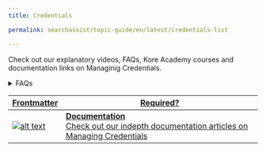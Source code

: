```yaml
---
title: Credentials

permalink: searchassist/topic-guide/en/latest/credentials-list

---
```

<!--#### Topic Guide
###### Credentials--> 

 Check out our explanatory videos, FAQs, Kore Academy courses and documentation links on Managinig Credentials.


<details>
  <summary>FAQs
  </summary>

  <a class="doc-link" target="_blank" href="https://docs.kore.ai/searchassist/administration/managing-credentials/">
 
How do I add or delete Credentials?
</a>
</details>


<a class="doc-link" target="_blank" href="https://developer.kore.ai/docs/bots/bot-builder-tool/small-talk/#">
 

| Frontmatter | Required? |
|-------------|-------------|
| ![alt text](images/docIcon.svg "Title") | **Documentation**  <br /> Check out our indepth documentation articles on Managing Credentials | 


</a>
